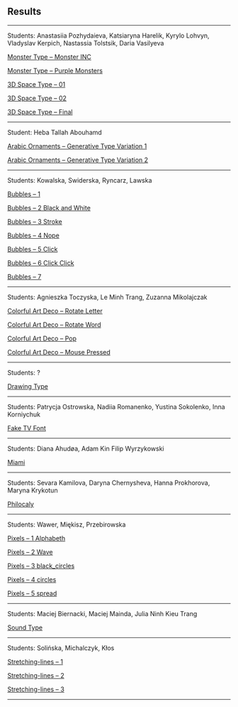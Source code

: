 ## Results

---

Students: Anastasiia Pozhydaieva, Katsiaryna Harelik, Kyrylo Lohvyn, Vladyslav Kerpich, Nastassia Tolstsik, Daria Vasilyeva

[Monster Type – Monster INC](3d-and-monster/monster-inc/MONS/)

[Monster Type – Purple Monsters](3d-and-monster/purple/)

[3D Space Type – 01](3d-and-monster/type_template_3d/)

[3D Space Type – 02](3d-and-monster/space/)

[3D Space Type – Final](3d-and-monster/space_final/)


---

Student: Heba Tallah Abouhamd

[Arabic Ornaments – Generative Type Variation 1](arabic-ornament/GenerativeType/var1/)

[Arabic Ornaments – Generative Type Variation 2](arabic-ornament/GenerativeType/var2/)


---

Students: Kowalska, Swiderska, Ryncarz, Lawska

[Bubbles – 1](bubbles/1/)

[Bubbles – 2 Black and White](bubbles/2-blackwhite/)

[Bubbles – 3 Stroke](bubbles/3-stroke/)

[Bubbles – 4 Nope](bubbles/4-nope/)

[Bubbles – 5 Click](bubbles/5-click/)

[Bubbles – 6 Click Click](bubbles/6-click2/)

[Bubbles – 7](bubbles/7/)


---

Students: Agnieszka Toczyska, Le Minh Trang, Zuzanna Mikolajczak

[Colorful Art Deco – Rotate Letter](colorful-art-deco/1-rotate_letter/empty_example/)

[Colorful Art Deco – Rotate Word](colorful-art-deco/2-rotate_word/empty_example/)

[Colorful Art Deco – Pop](colorful-art-deco/3-pop/)

[Colorful Art Deco – Mouse Pressed](colorful-art-deco/4-mouse_pressed/)


---

Students: ?

[Drawing Type](drawing-type/)


---

Students: Patrycja Ostrowska, Nadiia Romanenko, Yustina Sokolenko, Inna Korniychuk
 
[Fake TV Font](fake-tv-font/)


---

Students: Diana Ahudøa, Adam Kin
Filip Wyrzykowski

[Miami](miami/)


---

Students: Sevara Kamilova, Daryna Chernysheva, Hanna Prokhorova, Maryna Krykotun

[Philocaly](philocaly/)


---

Students: Wawer, Miękisz, Przebirowska

[Pixels – 1 Alphabeth](pixels/0_alphabeth/)

[Pixels – 2 Wave](pixels/1_wave/)

[Pixels – 3 black_circles](pixels/2_black_circles/)

[Pixels – 4 circles](pixels/3_circles/)

[Pixels – 5 spread](pixels/4_spread/)


---

Students: Maciej Biernacki, Maciej Mainda, Julia Ninh Kieu Trang 

[Sound Type](sound-type/sketch/)


---

Students: Solińska, Michalczyk, Kłos

[Stretching-lines – 1](stretching-lines/type_template/)

[Stretching-lines – 2](stretching-lines/type_template_2/)

[Stretching-lines – 3](stretching-lines/type_template_3/)


---
